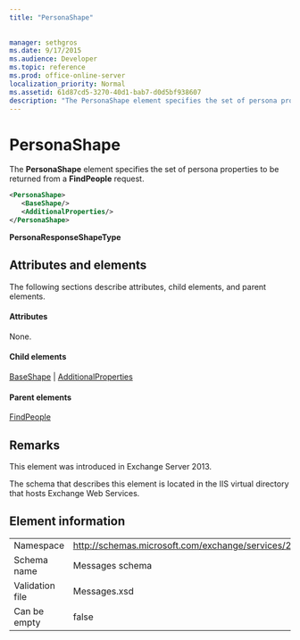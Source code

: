 ```yaml
---
title: "PersonaShape"
 
 
manager: sethgros
ms.date: 9/17/2015
ms.audience: Developer
ms.topic: reference
ms.prod: office-online-server
localization_priority: Normal
ms.assetid: 61d87cd5-3270-40d1-bab7-d0d5bf938607
description: "The PersonaShape element specifies the set of persona properties to be returned from a FindPeople request."
---
```


# PersonaShape

The **PersonaShape** element specifies the set of persona properties to be returned from a **FindPeople** request. 
  
```XML
<PersonaShape>
   <BaseShape/>
   <AdditionalProperties/>
</PersonaShape>
```

 **PersonaResponseShapeType**
## Attributes and elements

The following sections describe attributes, child elements, and parent elements.
  
#### Attributes

None.
  
#### Child elements

[BaseShape](baseshape.md) | [AdditionalProperties](additionalproperties.md)
  
#### Parent elements

[FindPeople](findpeople.md)
  
## Remarks

This element was introduced in Exchange Server 2013.
  
The schema that describes this element is located in the IIS virtual directory that hosts Exchange Web Services.
  
## Element information

|||
|:-----|:-----|
|Namespace  <br/> |http://schemas.microsoft.com/exchange/services/2006/messages  <br/> |
|Schema name  <br/> |Messages schema  <br/> |
|Validation file  <br/> |Messages.xsd  <br/> |
|Can be empty  <br/> |false  <br/> |
   


